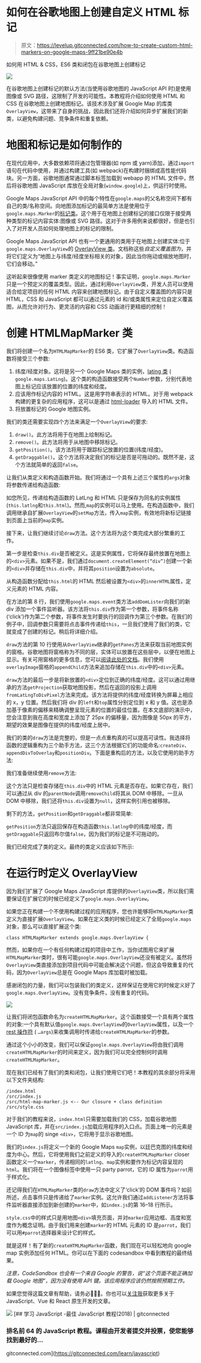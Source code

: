 # 如何在谷歌地图上创建自定义 HTML 标记

> 原文：<https://levelup.gitconnected.com/how-to-create-custom-html-markers-on-google-maps-9ff21be90e4b>

如何用 HTML & CSS，ES6 类和闭包在谷歌地图上创建标记

![](img/63b8a4e8a01497656daafcfd8f602ef2.png)

在谷歌地图上创建标记的默认方法(当使用谷歌地图的 JavaScript API 时)是使用图像或 SVG 路径，这限制了开发的可能性。本教程将介绍如何使用 HTML 和 CSS 在谷歌地图上创建地图标记。该技术涉及扩展 Google Map 的库类`OverlayView`，这带来了自身的挑战，因此我们还将介绍如何异步扩展我们的新类，以避免构建问题、竞争条件和重复依赖。

# 地图和标记是如何制作的

在现代应用中，大多数依赖项将通过包管理器(如 npm 或 yarn)添加，通过`import`语句在代码中使用，并通过构建工具(如 webpack)在构建时捆绑成高性能代码块。另一方面，谷歌地图通常通过脚本标签加载到 webapp 的 HTML 文件中，然后将谷歌地图 JavaScript 库放在全局对象(`window.google`)上，供运行时使用。

Google Maps JavaScript API 中的每个特性在`google.maps`的父名称空间下都有自己的类/名称空间。向地图添加标记的最简单方法是使用位于`google.maps.Marker`的[标记类](https://developers.google.com/maps/documentation/javascript/reference/marker#Marker)。这个用于在地图上创建标记的接口仅限于接受两种类型的标记内容实体:图像或 SVG 路径。这对于许多用例来说都很好，但是也引入了对开发人员如何处理地图上的标记的限制。

Google Maps JavaScript API 也有一个更通用的类用于在地图上创建实体:位于`google.maps.OverlayView`的 [OverlayView 类](https://developers.google.com/maps/documentation/javascript/reference/overlay-view#OverlayView)。文档称这些*自定义覆盖图为*，并将它们定义为“地图上与纬度/经度坐标相关的对象，因此当你拖动或缩放地图时，它们会移动。”

这听起来很像使用 marker 类定义的地图标记！事实证明，`google.maps.Marker`只是一个预定义的覆盖类型。因此，通过利用`OverlayView`类，开发人员可以使用适合给定项目的任何 HTML 内容来创建地图标记。由于自定义覆盖图的内容只是 HTML，CSS 和 JavaScript 都可以通过元素的 id 和/或类属性来定位自定义覆盖图，从而允许对行为、更灵活的内容和 CSS 动画进行更精细的控制！

# 创建 HTMLMapMarker 类

我们将创建一个名为`HTMLMapMarker`的 ES6 类，它扩展了`OverlayView`类。构造函数将接受三个参数:

1.  纬度/经度对象。这将是另一个 Google Maps 类的实例，[lating 类](https://developers.google.com/maps/documentation/javascript/reference/coordinates) ( `google.maps.LatLng`)。这个类的构造函数接受两个`Number`参数，分别代表地图上标记应该放置的位置的纬度和经度。
2.  应该用作标记内容的 HTML。这是用字符串表示的 HTML。对于用 webpack 构建的更复杂的应用程序，这可以是通过 [html-loader](https://github.com/webpack-contrib/html-loader) 导入的 HTML 文件。
3.  将放置标记的 Google 地图实例。

我们的类还需要实现四个方法来满足一个`OverlayView`的要求:

1.  `draw()`。此方法将用于在地图上绘制标记。
2.  `remove()`。此方法将用于从地图中移除标记。
3.  `getPosition()`。该方法将用于跟踪标记放置的位置(纬度/经度)。
4.  `getDraggable()`。这个方法将决定我们的标记是否是可拖动的。既然不是，这个方法就简单的返回`false`。

让我们从类定义和构造函数开始。我们将通过一个具有上述三个属性的`args`对象将参数传递给构造函数:

如您所见，传递给构造函数的 LatLng 和 HTML 只是保存为同名的实例属性(`this.latlng`和`this.html`)。然而,`map`的实例可以马上使用。在构造函数中，我们调用继承自扩展`OverlayView`的`setMap`方法，传入`map`实例，有效地将新标记链接到页面上当前的`map`实例。

接下来，让我们继续讨论`draw`方法。这个方法将为这个类完成大部分繁重的工作。

第一步是检查`this.div`是否被定义。这是实例属性，它将保存最终放置在地图上的`<div>`元素。如果不是，我们通过`document.createElement(“div”)`创建一个新的`<div>`并存储在`this.div`中，并将其`position`设置为`absolute`。

从构造函数分配给`this.html`的 HTML 然后被设置为`<div>`的`innerHTML`属性，定义元素的 HTML 内容。

在方法的第 8 行，我们使用`google.maps.event`类方法`addDomLister`向我们的新 div 添加一个事件监听器。该方法将`this.div`作为第一个参数，将事件名称(‘click’)作为第二个参数，将事件发生时要执行的回调作为第三个参数。在我们的例子中，回调参数只需要将点击事件传递给`this`，一旦我们使用了我们的类，它就变成了创建的标记。稍后将详细介绍。

`draw`方法的第 10 行使用从`OverlayView`继承的`getPanes`方法来获取当前地图实例的窗格。谷歌地图将窗格称为不同的层，实体可以放置在这些层中，以便在地图上显示。有关可用窗格的更多信息，您可以[阅读此处的文档](https://developers.google.com/maps/documentation/javascript/reference/overlay-view#MapPanes)。我们使用`overlayImage`窗格的`appendChild`方法来追加存储在`this.div`中的`<div>`元素。

`draw`方法的最后一步是将新放置的`<div>`定位到正确的纬度/经度。这可以通过用继承的方法`getProjection`获取地图投影，然后在返回的投影上调用`fromLatLngToDivPixel`方法来完成。该方法将提供的纬度/经度转换为屏幕上相应的 x，y 位置。然后我们将 div 的`left`和`top`属性分别定位到 x 和 y 值。这也是添加基于像素的偏移来精确调整呈现元素的位置的最佳位置。在本文底部的演示中，您会注意到我在高度和宽度上添加了 25px 的偏移量，因为图像是 50px 的平方，期望的效果是图像在提供的纬度/经度上居中。

我们的类的`draw`方法是完整的，但是一点点重构真的可以提高可读性。我选择将函数的逻辑重构为三个助手方法，这三个方法根据它们的功能命名:`createDiv`、`appendDivToOverlay`和`positionDiv`。下面是重构后的方法，以及它使用的助手方法:

我们准备继续使用`remove`方法:

这个方法只是检查存储在`this.div`中的 HTML 元素是否存在。如果它存在，我们可以通过从 div 的`parentNode`调用`removeChild`将其从 DOM 中移除。一旦从 DOM 中移除，我们还将`this.div`设置为`null`，这样实例引用也被移除。

剩下的方法，`getPosition`和`getDraggable`都非常简单:

`getPosition`方法只返回保存在构造函数`this.latlng`中的纬度/经度，而`getDraggable`只返回布尔值`false`，因为我们的标记是不可拖动的。

我们已经完成了类的定义。最终的类定义应该如下所示:

# 在运行时定义 OverlayView

因为我们扩展了 Google Maps JavaScript 库提供的`OverlayView`类，所以我们需要保证在扩展它的时候已经定义了`google.maps.OverlayView`。

如果您正在构建一个不使用构建过程的应用程序，您也许能够将`HTMLMapMarker`类定义为直接扩展`OverlayView`。如果在定义类的时候已经定义了全局`google.maps`对象，那么可以直接扩展这个类:

```
class HTMLMapMarker extends google.maps.OverlayView {
```

然而，如果你在一个有任何构建过程的项目中工作，当你试图用它来扩展`HTMLMapMarker`类时，很有可能`google.maps.OverlayView`还没有被定义。虽然将`OverlayView`类直接添加到项目代码中可能会解决这个问题，但这会导致重复的代码，因为`OverlayView`总是在 Google Maps 库加载时被加载。

感谢闭包的力量，我们可以包装我们的类定义，这样保证在使用它的时候定义好了`google.maps.OverlayView`。没有竞争条件，没有重复的代码。

![](img/870fc63d163ea4dbe939b67b86bde926.png)

让我们将闭包函数命名为`createHTMLMapMarker`。这个函数接受一个具有两个属性的对象:一个具有默认值`google.maps.OverlayView`的`OverlayView`属性，以及一个 [rest 操作符](https://developer.mozilla.org/en-US/docs/Web/JavaScript/Reference/Functions/rest_parameters) ( `…args`)来收集调用时传递给`createHTMLMapMarker`的参数。

通过这个小小的改变，我们可以保证`google.maps.OverlayView`将由我们调用`createHTMLMapMarker`的时间来定义，因为我们可以完全控制何时调用`createHTMLMapMarker`。

现在我们已经有了我们的类和闭包，让我们使用它们吧！本教程的其余部分将采用以下文件夹结构:

```
/index.html
/src/index.js
/src/html-map-marker.js <-- Our closure + class definition
/src/style.css
```

对于我们的教程来说，`index.html`只需要加载我们的 CSS，加载谷歌地图 JavaScript 库，并在`src/index.js`加载应用程序的入口点。页面上唯一的元素是一个 ID 为`map`的 singe `<div>`，它将用于显示谷歌地图。

我们的`index.js`将定义一个新的 Google Maps `map`实例，以廷巴克图的纬度和经度为中心。然后，它将使用我们之前定义的导入的`createHTMLMapMarker` closer 函数定义一个`marker`，传递相同的`latlng`、`map`实例和要作为标记内容呈现的`html`。我们将在一个图像标签中使用一只 party parrot，它的 ID 属性为`parrot`用于样式化。

还记得我们在`HTMLMapMarker`类的`draw`方法中定义了‘click’的 DOM 事件吗？如前所述，点击事件只是传递给了`marker`实例。这允许我们通过`addListener`方法将事件监听器直接添加到新创建的`marker`中，如`index.js`的第 16–18 行所示。

`style.css`中的样式只是用地图`<div>`填充页面，并对`marker`应用边框、高度和宽度作为概念证明。由于我们用来创建`marker`的 HTML 元素的 ID 是`parrot`，我们可以用`#parrot`选择器来设计它的样式。

就是这样！有了新的`createHTMLMapMarker`函数，我们现在可以轻松地向 google map 实例添加任何 HTML。你可以在下面的 codesandbox 中看到教程的最终结果。

*注意，CodeSandbox 也会有一个来自 Google 的警告，说“这个页面不能正确加载 Google 地图”，因为没有使用 API 键。该应用程序应该仍然按照预期工作。*

如果您觉得这篇文章有帮助，请务必👏👏👏。你也可以[关注我](http://www.medium.com/@warlyware)获取更多关于 JavaScript、Vue 和 React 原生开发的文章。

[![](img/439094b9a664ef0239afbc4565c6ca49.png)](http://levelup.gitconnected.com)[](https://gitconnected.com/learn/javascript) [## 学习 JavaScript -最佳 JavaScript 教程(2018) | gitconnected

### 排名前 64 的 JavaScript 教程。课程由开发者提交并投票，使您能够找到最好的…

gitconnected.com](https://gitconnected.com/learn/javascript)